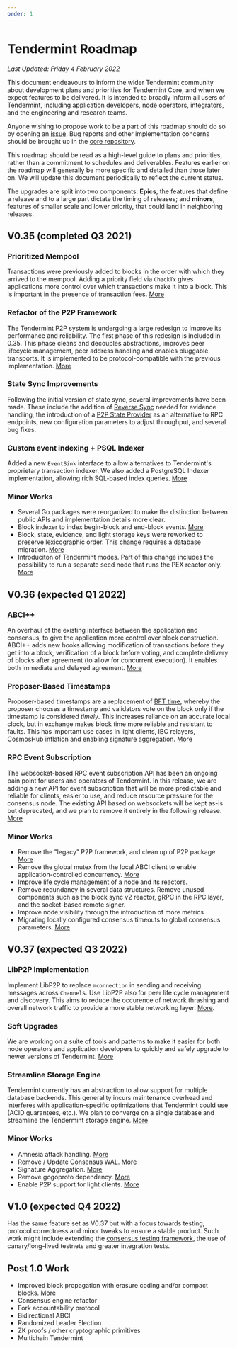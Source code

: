 ```yaml
---
order: 1
---
```


# Tendermint Roadmap

*Last Updated: Friday 4 February 2022*

This document endeavours to inform the wider Tendermint community about development plans and priorities for Tendermint Core, and when we expect features to be delivered. It is intended to broadly inform all users of Tendermint, including application developers, node operators, integrators, and the engineering and research teams.

Anyone wishing to propose work to be a part of this roadmap should do so by opening an [issue](https://github.com/tendermint/tendermint/issues/new/choose). Bug reports and other implementation concerns should be brought up in the [core repository](https://github.com/tendermint/tendermint).

This roadmap should be read as a high-level guide to plans and priorities, rather than a commitment to schedules and deliverables. Features earlier on the roadmap will generally be more specific and detailed than those later on. We will update this document periodically to reflect the current status.

The upgrades are split into two components: **Epics**, the features that define a release and to a large part dictate the timing of releases; and **minors**, features of smaller scale and lower priority, that could land in neighboring releases.

## V0.35 (completed Q3 2021)

### Prioritized Mempool

Transactions were previously added to blocks in the order with which they arrived to the mempool. Adding a priority field via `CheckTx` gives applications more control over which transactions make it into a block. This is important in the presence of transaction fees. [More](https://github.com/tendermint/tendermint/blob/master/docs/architecture/adr-067-mempool-refactor.md)

### Refactor of the P2P Framework

The Tendermint P2P system is undergoing a large redesign to improve its performance and reliability. The first phase of this redesign is included in 0.35. This phase cleans and decouples abstractions, improves peer lifecycle management, peer address handling and enables pluggable transports. It is implemented to be protocol-compatible with the previous implementation. [More](https://github.com/tendermint/tendermint/blob/master/docs/architecture/adr-062-p2p-architecture.md)

### State Sync Improvements

Following the initial version of state sync, several improvements have been made. These include the addition of [Reverse Sync](https://github.com/tendermint/tendermint/blob/master/docs/architecture/adr-068-reverse-sync.md) needed for evidence handling, the introduction of a [P2P State Provider](https://github.com/tendermint/tendermint/pull/6807) as an alternative to RPC endpoints, new configuration parameters to adjust throughput, and several bug fixes.

### Custom event indexing + PSQL Indexer

Added a new `EventSink` interface to allow alternatives to Tendermint's proprietary transaction indexer. We also added a PostgreSQL Indexer implementation, allowing rich SQL-based index queries. [More](https://github.com/tendermint/tendermint/blob/master/docs/architecture/adr-065-custom-event-indexing.md)

### Minor Works

- Several Go packages were reorganized to make the distinction between public APIs and implementation details more clear.
- Block indexer to index begin-block and end-block events. [More](https://github.com/tendermint/tendermint/pull/6226)
- Block, state, evidence, and light storage keys were reworked to preserve lexicographic order. This change requires a database migration. [More](https://github.com/tendermint/tendermint/pull/5771)
- Introduciton of Tendermint modes. Part of this change includes the possibility to run a separate seed node that runs the PEX reactor only. [More](https://github.com/tendermint/tendermint/blob/master/docs/architecture/adr-052-tendermint-mode.md)

## V0.36 (expected Q1 2022)

### ABCI++

An overhaul of the existing interface between the application and consensus, to give the application more control over block construction. ABCI++ adds new hooks allowing modification of transactions before they get into a block, verification of a block before voting, and complete delivery of blocks after agreement (to allow for concurrent execution). It enables both immediate and delayed agreement. [More](https://github.com/tendermint/tendermint/blob/master/spec/abci++/README.md)

### Proposer-Based Timestamps

Proposer-based timestamps are a replacement of [BFT time](https://github.com/tendermint/tendermint/blob/master/spec/consensus/bft-time.md), whereby the proposer chooses a timestamp and validators vote on the block only if the timestamp is considered *timely*. This increases reliance on an accurate local clock, but in exchange makes block time more reliable and resistant to faults. This has important use cases in light clients, IBC relayers, CosmosHub inflation and enabling signature aggregation. [More](https://github.com/tendermint/tendermint/blob/master/docs/architecture/adr-071-proposer-based-timestamps.md)

### RPC Event Subscription

The websocket-based RPC event subscription API has been an ongoing pain point for users and operators of Tendermint. In this release, we are adding a new API for event subscription that will be more predictable and reliable for clients, easier to use, and reduce resource pressure for the consensus node. The existing API based on websockets will be kept as-is but deprecated, and we plan to remove it entirely in the following release.  [More](https://github.com/tendermint/tendermint/blob/master/docs/architecture/adr-075-rpc-subscription.md)

### Minor Works

- Remove the "legacy" P2P framework, and clean up of P2P package. [More](https://github.com/tendermint/tendermint/issues/5670)
- Remove the global mutex from the local ABCI client to enable application-controlled concurrency. [More](https://github.com/tendermint/tendermint/issues/7073)
- Improve life cycle management of a node and its reactors.
- Remove redundancy in several data structures. Remove unused components such as the block sync v2 reactor, gRPC in the RPC layer, and the socket-based remote signer.
- Improve node visibility through the introduction of more metrics
- Migrating locally configured consensus timeouts to global consensus parameters. [More](https://github.com/tendermint/tendermint/blob/master/docs/architecture/adr-074-timeout-params.md)

## V0.37 (expected Q3 2022)

### LibP2P Implementation

Implement LibP2P to replace `mconnection` in sending and receiving messages across `Channel`s. Use LibP2P also for peer life cycle management and discovery. This aims to reduce the occurence of network thrashing and overall network traffic to provide a more stable networking layer. [More](https://github.com/tendermint/tendermint/blob/master/docs/architecture/adr-073-libp2p.md).

### Soft Upgrades

We are working on a suite of tools and patterns to make it easier for both node operators and application developers to quickly and safely upgrade to newer versions of Tendermint. [More](https://github.com/tendermint/spec/pull/222)

### Streamline Storage Engine

Tendermint currently has an abstraction to allow support for multiple database backends. This generality incurs maintenance overhead and interferes with application-specific optimizations that Tendermint could use (ACID guarantees, etc.). We plan to converge on a single database and streamline the Tendermint storage engine. [More](https://github.com/tendermint/tendermint/pull/6897)

### Minor Works

- Amnesia attack handling. [More](https://github.com/tendermint/tendermint/issues/5270)
- Remove / Update Consensus WAL. [More](https://github.com/tendermint/tendermint/issues/6397)
- Signature Aggregation. [More](https://github.com/tendermint/tendermint/issues/1319)
- Remove gogoproto dependency. [More](https://github.com/tendermint/tendermint/issues/5446)
- Enable P2P support for light clients. [More](https://github.com/tendermint/tendermint/blob/master/docs/rfc/rfc-010-p2p-light-client.rst)

## V1.0 (expected Q4 2022)

Has the same feature set as V0.37 but with a focus towards testing, protocol correctness and minor tweaks to ensure a stable product. Such work might include extending the [consensus testing framework](https://github.com/tendermint/tendermint/issues/5920), the use of canary/long-lived testnets and greater integration tests.

## Post 1.0 Work

- Improved block propagation with erasure coding and/or compact blocks. [More](https://github.com/tendermint/tendermint/issues/7932)
- Consensus engine refactor
- Fork accountability protocol
- Bidirectional ABCI
- Randomized Leader Election
- ZK proofs / other cryptographic primitives
- Multichain Tendermint
